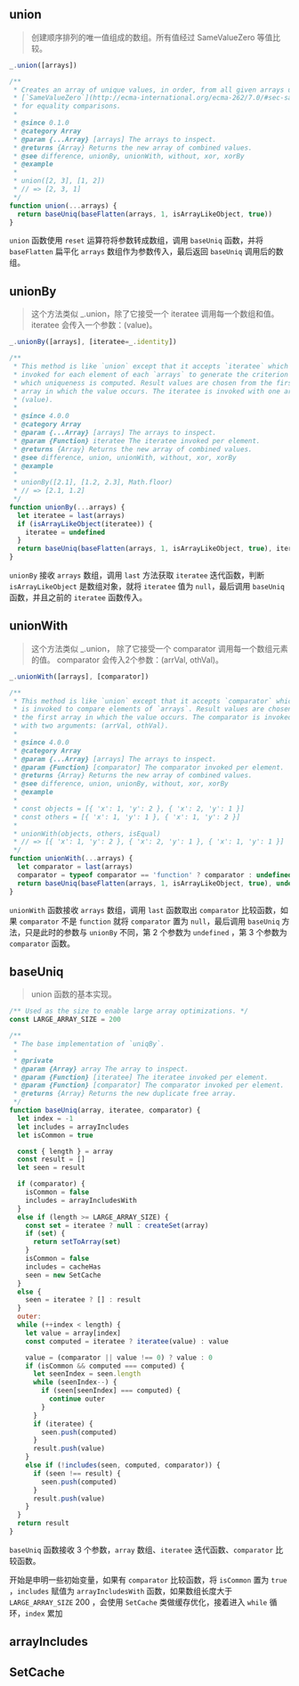 ## union

> 创建顺序排列的唯一值组成的数组。所有值经过 SameValueZero 等值比较。

```js
_.union([arrays])
```

```js
/**
 * Creates an array of unique values, in order, from all given arrays using
 * [`SameValueZero`](http://ecma-international.org/ecma-262/7.0/#sec-samevaluezero)
 * for equality comparisons.
 *
 * @since 0.1.0
 * @category Array
 * @param {...Array} [arrays] The arrays to inspect.
 * @returns {Array} Returns the new array of combined values.
 * @see difference, unionBy, unionWith, without, xor, xorBy
 * @example
 *
 * union([2, 3], [1, 2])
 * // => [2, 3, 1]
 */
function union(...arrays) {
  return baseUniq(baseFlatten(arrays, 1, isArrayLikeObject, true))
}
```

`union` 函数使用 `reset` 运算符将参数转成数组，调用 `baseUniq` 函数，并将 `baseFlatten` 扁平化 `arrays` 数组作为参数传入，最后返回 `baseUniq` 调用后的数组。

## unionBy

> 这个方法类似 _.union，除了它接受一个 iteratee 调用每一个数组和值。iteratee 会传入一个参数：(value)。

```js
_.unionBy([arrays], [iteratee=_.identity])
```

```js
/**
 * This method is like `union` except that it accepts `iteratee` which is
 * invoked for each element of each `arrays` to generate the criterion by
 * which uniqueness is computed. Result values are chosen from the first
 * array in which the value occurs. The iteratee is invoked with one argument:
 * (value).
 *
 * @since 4.0.0
 * @category Array
 * @param {...Array} [arrays] The arrays to inspect.
 * @param {Function} iteratee The iteratee invoked per element.
 * @returns {Array} Returns the new array of combined values.
 * @see difference, union, unionWith, without, xor, xorBy
 * @example
 *
 * unionBy([2.1], [1.2, 2.3], Math.floor)
 * // => [2.1, 1.2]
 */
function unionBy(...arrays) {
  let iteratee = last(arrays)
  if (isArrayLikeObject(iteratee)) {
    iteratee = undefined
  }
  return baseUniq(baseFlatten(arrays, 1, isArrayLikeObject, true), iteratee)
}
```

`unionBy` 接收 `arrays` 数组，调用 `last` 方法获取 `iteratee` 迭代函数，判断 `isArrayLikeObject` 是数组对象，就将 `iteratee` 值为 `null`，最后调用 `baseUniq` 函数，并且之前的 `iteratee` 函数传入。

## unionWith

> 这个方法类似 _.union， 除了它接受一个 comparator 调用每一个数组元素的值。 comparator 会传入2个参数：(arrVal, othVal)。

```js
_.unionWith([arrays], [comparator])
```

```js
/**
 * This method is like `union` except that it accepts `comparator` which
 * is invoked to compare elements of `arrays`. Result values are chosen from
 * the first array in which the value occurs. The comparator is invoked
 * with two arguments: (arrVal, othVal).
 *
 * @since 4.0.0
 * @category Array
 * @param {...Array} [arrays] The arrays to inspect.
 * @param {Function} [comparator] The comparator invoked per element.
 * @returns {Array} Returns the new array of combined values.
 * @see difference, union, unionBy, without, xor, xorBy
 * @example
 *
 * const objects = [{ 'x': 1, 'y': 2 }, { 'x': 2, 'y': 1 }]
 * const others = [{ 'x': 1, 'y': 1 }, { 'x': 1, 'y': 2 }]
 *
 * unionWith(objects, others, isEqual)
 * // => [{ 'x': 1, 'y': 2 }, { 'x': 2, 'y': 1 }, { 'x': 1, 'y': 1 }]
 */
function unionWith(...arrays) {
  let comparator = last(arrays)
  comparator = typeof comparator == 'function' ? comparator : undefined
  return baseUniq(baseFlatten(arrays, 1, isArrayLikeObject, true), undefined, comparator)
}
```

`unionWith` 函数接收 `arrays` 数组，调用 `last` 函数取出 `comparator` 比较函数，如果 `comparator` 不是 `function` 就将 `comparator` 置为 `null`，最后调用 `baseUniq` 方法，只是此时的参数与 `unionBy` 不同，第 2 个参数为 `undefined` ，第 3 个参数为 `comparator` 函数。

## baseUniq

> union 函数的基本实现。

```js
/** Used as the size to enable large array optimizations. */
const LARGE_ARRAY_SIZE = 200

/**
 * The base implementation of `uniqBy`.
 *
 * @private
 * @param {Array} array The array to inspect.
 * @param {Function} [iteratee] The iteratee invoked per element.
 * @param {Function} [comparator] The comparator invoked per element.
 * @returns {Array} Returns the new duplicate free array.
 */
function baseUniq(array, iteratee, comparator) {
  let index = -1
  let includes = arrayIncludes
  let isCommon = true

  const { length } = array
  const result = []
  let seen = result

  if (comparator) {
    isCommon = false
    includes = arrayIncludesWith
  }
  else if (length >= LARGE_ARRAY_SIZE) {
    const set = iteratee ? null : createSet(array)
    if (set) {
      return setToArray(set)
    }
    isCommon = false
    includes = cacheHas
    seen = new SetCache
  }
  else {
    seen = iteratee ? [] : result
  }
  outer:
  while (++index < length) {
    let value = array[index]
    const computed = iteratee ? iteratee(value) : value

    value = (comparator || value !== 0) ? value : 0
    if (isCommon && computed === computed) {
      let seenIndex = seen.length
      while (seenIndex--) {
        if (seen[seenIndex] === computed) {
          continue outer
        }
      }
      if (iteratee) {
        seen.push(computed)
      }
      result.push(value)
    }
    else if (!includes(seen, computed, comparator)) {
      if (seen !== result) {
        seen.push(computed)
      }
      result.push(value)
    }
  }
  return result
}
```

`baseUniq` 函数接收 3 个参数，`array` 数组、`iteratee` 迭代函数、`comparator` 比较函数。

开始是申明一些初始变量，如果有 `comparator` 比较函数，将 `isCommon` 置为 `true` ，`includes` 赋值为
`arrayIncludesWith` 函数，如果数组长度大于 `LARGE_ARRAY_SIZE` 200 ，会使用 `SetCache` 类做缓存优化，接着进入 `while` 循环，`index` 累加


## arrayIncludes

## SetCache